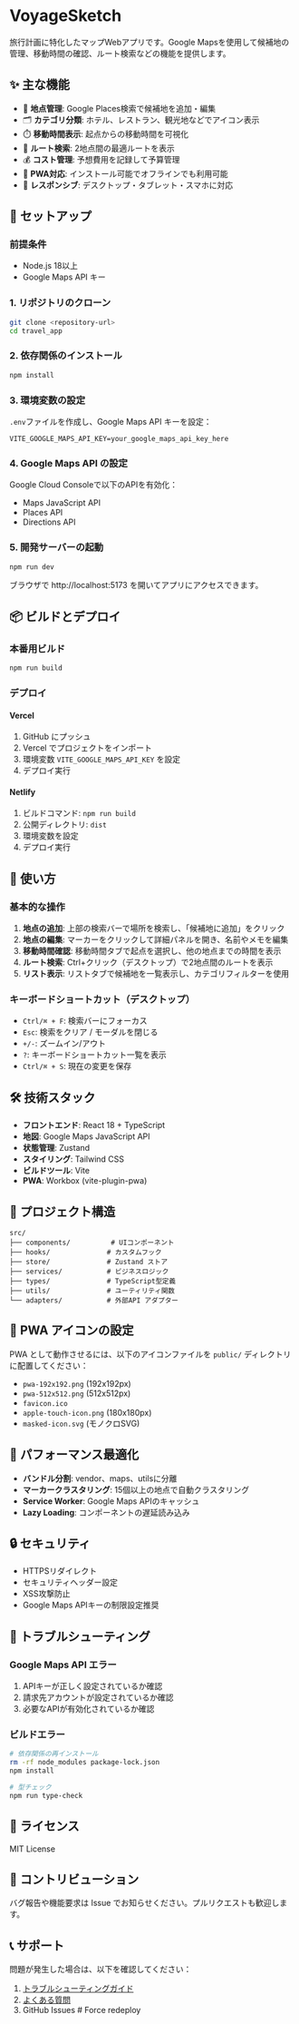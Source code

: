 # VoyageSketch

旅行計画に特化したマップWebアプリです。Google Mapsを使用して候補地の管理、移動時間の確認、ルート検索などの機能を提供します。

## ✨ 主な機能

- 📍 **地点管理**: Google Places検索で候補地を追加・編集
- 🗂️ **カテゴリ分類**: ホテル、レストラン、観光地などでアイコン表示
- ⏱️ **移動時間表示**: 起点からの移動時間を可視化
- 🚗 **ルート検索**: 2地点間の最適ルートを表示
- 💰 **コスト管理**: 予想費用を記録して予算管理
- 📱 **PWA対応**: インストール可能でオフラインでも利用可能
- 🌙 **レスポンシブ**: デスクトップ・タブレット・スマホに対応

## 🚀 セットアップ

### 前提条件

- Node.js 18以上
- Google Maps API キー

### 1. リポジトリのクローン

```bash
git clone <repository-url>
cd travel_app
```

### 2. 依存関係のインストール

```bash
npm install
```

### 3. 環境変数の設定

`.env`ファイルを作成し、Google Maps API キーを設定：

```env
VITE_GOOGLE_MAPS_API_KEY=your_google_maps_api_key_here
```

### 4. Google Maps API の設定

Google Cloud Consoleで以下のAPIを有効化：

- Maps JavaScript API
- Places API
- Directions API

### 5. 開発サーバーの起動

```bash
npm run dev
```

ブラウザで http://localhost:5173 を開いてアプリにアクセスできます。

## 📦 ビルドとデプロイ

### 本番用ビルド

```bash
npm run build
```

### デプロイ

#### Vercel

1. GitHub にプッシュ
2. Vercel でプロジェクトをインポート
3. 環境変数 `VITE_GOOGLE_MAPS_API_KEY` を設定
4. デプロイ実行

#### Netlify

1. ビルドコマンド: `npm run build`
2. 公開ディレクトリ: `dist`
3. 環境変数を設定
4. デプロイ実行

## 🎯 使い方

### 基本的な操作

1. **地点の追加**: 上部の検索バーで場所を検索し、「候補地に追加」をクリック
2. **地点の編集**: マーカーをクリックして詳細パネルを開き、名前やメモを編集
3. **移動時間確認**: 移動時間タブで起点を選択し、他の地点までの時間を表示
4. **ルート検索**: Ctrl+クリック（デスクトップ）で2地点間のルートを表示
5. **リスト表示**: リストタブで候補地を一覧表示し、カテゴリフィルターを使用

### キーボードショートカット（デスクトップ）

- `Ctrl/⌘ + F`: 検索バーにフォーカス
- `Esc`: 検索をクリア / モーダルを閉じる
- `+/-`: ズームイン/アウト
- `?`: キーボードショートカット一覧を表示
- `Ctrl/⌘ + S`: 現在の変更を保存

## 🛠️ 技術スタック

- **フロントエンド**: React 18 + TypeScript
- **地図**: Google Maps JavaScript API
- **状態管理**: Zustand
- **スタイリング**: Tailwind CSS
- **ビルドツール**: Vite
- **PWA**: Workbox (vite-plugin-pwa)

## 📁 プロジェクト構造

```
src/
├── components/          # UIコンポーネント
├── hooks/              # カスタムフック
├── store/              # Zustand ストア
├── services/           # ビジネスロジック
├── types/              # TypeScript型定義
├── utils/              # ユーティリティ関数
└── adapters/           # 外部API アダプター
```

## 🔧 PWA アイコンの設定

PWA として動作させるには、以下のアイコンファイルを `public/` ディレクトリに配置してください：

- `pwa-192x192.png` (192x192px)
- `pwa-512x512.png` (512x512px)
- `favicon.ico`
- `apple-touch-icon.png` (180x180px)
- `masked-icon.svg` (モノクロSVG)

## 🌟 パフォーマンス最適化

- **バンドル分割**: vendor、maps、utilsに分離
- **マーカークラスタリング**: 15個以上の地点で自動クラスタリング
- **Service Worker**: Google Maps APIのキャッシュ
- **Lazy Loading**: コンポーネントの遅延読み込み

## 🔒 セキュリティ

- HTTPSリダイレクト
- セキュリティヘッダー設定
- XSS攻撃防止
- Google Maps APIキーの制限設定推奨

## 🐛 トラブルシューティング

### Google Maps API エラー

1. APIキーが正しく設定されているか確認
2. 請求先アカウントが設定されているか確認
3. 必要なAPIが有効化されているか確認

### ビルドエラー

```bash
# 依存関係の再インストール
rm -rf node_modules package-lock.json
npm install

# 型チェック
npm run type-check
```

## 📄 ライセンス

MIT License

## 🤝 コントリビューション

バグ報告や機能要求は Issue でお知らせください。プルリクエストも歓迎します。

## 📞 サポート

問題が発生した場合は、以下を確認してください：

1. [トラブルシューティングガイド](./docs/troubleshooting.md)
2. [よくある質問](./docs/faq.md)
3. GitHub Issues #   F o r c e   r e d e p l o y 
    
    
